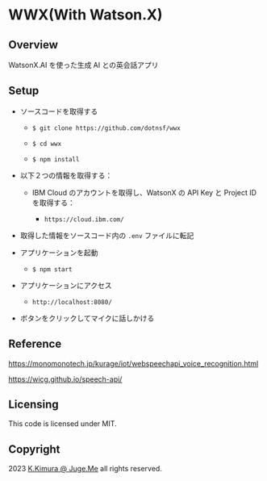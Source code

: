 # WWX(With Watson.X)


## Overview

WatsonX.AI を使った生成 AI との英会話アプリ


## Setup

- ソースコードを取得する

  - `$ git clone https://github.com/dotnsf/wwx`
  
  - `$ cd wwx`

  - `$ npm install` 

- 以下２つの情報を取得する：

  - IBM Cloud のアカウントを取得し、WatsonX の API Key と Project ID を取得する：

    - `https://cloud.ibm.com/`

- 取得した情報をソースコード内の `.env` ファイルに転記

- アプリケーションを起動

  - `$ npm start` 

- アプリケーションにアクセス

  - `http://localhost:8080/`

- ボタンをクリックしてマイクに話しかける


## Reference

https://monomonotech.jp/kurage/iot/webspeechapi_voice_recognition.html

https://wicg.github.io/speech-api/


## Licensing

This code is licensed under MIT.


## Copyright

2023  [K.Kimura @ Juge.Me](https://github.com/dotnsf) all rights reserved.
